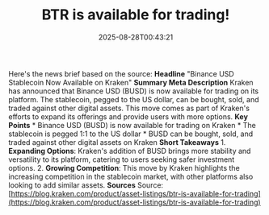 ﻿---
title: "BTR is available for trading!"
date: "2025-08-28T00:43:21"
category: "Markets"
summary: ""
slug: "btr is available for trading"
source_urls:
  - "https://blog.kraken.com/product/asset-listings/btr-is-available-for-trading"
seo:
  title: "BTR is available for trading! | Hash n Hedge"
  description: ""
  keywords: ["news", "markets", "brief"]
---
Here's the news brief based on the source:  **Headline** "Binance USD Stablecoin Now Available on Kraken"  **Summary Meta Description** Kraken has announced that Binance USD (BUSD) is now available for trading on its platform. The stablecoin, pegged to the US dollar, can be bought, sold, and traded against other digital assets. This move comes as part of Kraken's efforts to expand its offerings and provide users with more options.  **Key Points**  * Binance USD (BUSD) is now available for trading on Kraken * The stablecoin is pegged 1:1 to the US dollar * BUSD can be bought, sold, and traded against other digital assets on Kraken  **Short Takeaways**  1. **Expanding Options**: Kraken's addition of BUSD brings more stability and versatility to its platform, catering to users seeking safer investment options. 2. **Growing Competition**: This move by Kraken highlights the increasing competition in the stablecoin market, with other platforms also looking to add similar assets.  **Sources** Source: [https://blog.kraken.com/product/asset-listings/btr-is-available-for-trading](https://blog.kraken.com/product/asset-listings/btr-is-available-for-trading) 
